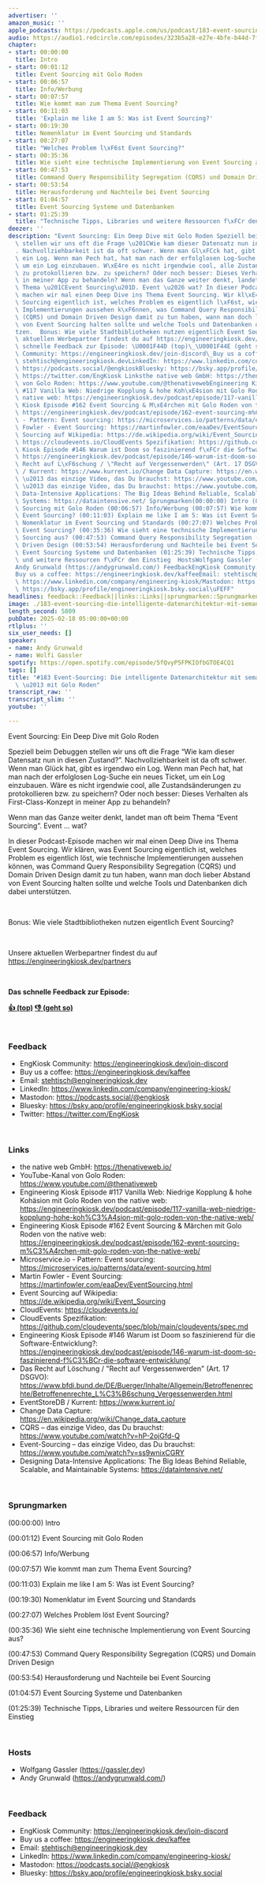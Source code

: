 ```yaml
---
advertiser: ''
amazon_music: ''
apple_podcasts: https://podcasts.apple.com/us/podcast/183-event-sourcing-die-intelligente-datenarchitektur/id1603082924?i=1000693288303&uo=4
audio: https://audio1.redcircle.com/episodes/323b5a28-e27e-4bfe-b44d-7f32011a50e2/stream.mp3
chapter:
- start: 00:00:00
  title: Intro
- start: 00:01:12
  title: Event Sourcing mit Golo Roden
- start: 00:06:57
  title: Info/Werbung
- start: 00:07:57
  title: Wie kommt man zum Thema Event Sourcing?
- start: 00:11:03
  title: 'Explain me like I am 5: Was ist Event Sourcing?'
- start: 00:19:30
  title: Nomenklatur im Event Sourcing und Standards
- start: 00:27:07
  title: "Welches Problem l\xF6st Event Sourcing?"
- start: 00:35:36
  title: Wie sieht eine technische Implementierung von Event Sourcing aus?
- start: 00:47:53
  title: Command Query Responsibility Segregation (CQRS) und Domain Driven Design
- start: 00:53:54
  title: Herausforderung und Nachteile bei Event Sourcing
- start: 01:04:57
  title: Event Sourcing Systeme und Datenbanken
- start: 01:25:39
  title: "Technische Tipps, Libraries und weitere Ressourcen f\xFCr den Einstieg"
deezer: ''
description: "Event Sourcing: Ein Deep Dive mit Golo Roden Speziell beim Debuggen\
  \ stellen wir uns oft die Frage \u201CWie kam dieser Datensatz nun in diesen Zustand?\u201D\
  . Nachvollziehbarkeit ist da oft schwer. Wenn man Gl\xFCck hat, gibt es irgendwo\
  \ ein Log. Wenn man Pech hat, hat man nach der erfolglosen Log-Suche ein neues Ticket,\
  \ um ein Log einzubauen. W\xE4re es nicht irgendwie cool, alle Zustands\xE4nderungen\
  \ zu protokollieren bzw. zu speichern? Oder noch besser: Dieses Verhalten als First-Class-Konzept\
  \ in meiner App zu behandeln? Wenn man das Ganze weiter denkt, landet man oft beim\
  \ Thema \u201CEvent Sourcing\u201D. Event \u2026 wat? In dieser Podcast-Episode\
  \ machen wir mal einen Deep Dive ins Thema Event Sourcing. Wir kl\xE4ren, was Event\
  \ Sourcing eigentlich ist, welches Problem es eigentlich l\xF6st, wie technische\
  \ Implementierungen aussehen k\xF6nnen, was Command Query Responsibility Segregation\
  \ (CQRS) und Domain Driven Design damit zu tun haben, wann man doch lieber Abstand\
  \ von Event Sourcing halten sollte und welche Tools und Datenbanken dich dabei unterst\xFC\
  tzen.  Bonus: Wie viele Stadtbibliotheken nutzen eigentlich Event Sourcing?  Unsere\
  \ aktuellen Werbepartner findest du auf https://engineeringkiosk.dev/partners  Das\
  \ schnelle Feedback zur Episode: \U0001F44D (top)\_\U0001F44E (geht so)  FeedbackEngKiosk\
  \ Community: https://engineeringkiosk.dev/join-discord\_Buy us a coffee: https://engineeringkiosk.dev/kaffeeEmail:\
  \ stehtisch@engineeringkiosk.devLinkedIn: https://www.linkedin.com/company/engineering-kiosk/Mastodon:\
  \ https://podcasts.social/@engkioskBluesky: https://bsky.app/profile/engineeringkiosk.bsky.socialTwitter:\
  \ https://twitter.com/EngKiosk Linksthe native web GmbH: https://thenativeweb.io/YouTube-Kanal\
  \ von Golo Roden: https://www.youtube.com/@thenativewebEngineering Kiosk Episode\
  \ #117 Vanilla Web: Niedrige Kopplung & hohe Koh\xE4sion mit Golo Roden von the\
  \ native web: https://engineeringkiosk.dev/podcast/episode/117-vanilla-web-niedrige-kopplung-hohe-koh%C3%A4sion-mit-golo-roden-von-the-native-web/Engineering\
  \ Kiosk Episode #162 Event Sourcing & M\xE4rchen mit Golo Roden von the native web:\
  \ https://engineeringkiosk.dev/podcast/episode/162-event-sourcing-m%C3%A4rchen-mit-golo-roden-von-the-native-web/Microservice.io\
  \ - Pattern: Event sourcing: https://microservices.io/patterns/data/event-sourcing.htmlMartin\
  \ Fowler - Event Sourcing: https://martinfowler.com/eaaDev/EventSourcing.htmlEvent\
  \ Sourcing auf Wikipedia: https://de.wikipedia.org/wiki/Event_SourcingCloudEvents:\
  \ https://cloudevents.io/CloudEvents Spezifikation: https://github.com/cloudevents/spec/blob/main/cloudevents/spec.mdEngineering\
  \ Kiosk Episode #146 Warum ist Doom so faszinierend f\xFCr die Software-Entwicklung?:\
  \ https://engineeringkiosk.dev/podcast/episode/146-warum-ist-doom-so-faszinierend-f%C3%BCr-die-software-entwicklung/Das\
  \ Recht auf L\xF6schung / \"Recht auf Vergessenwerden\" (Art. 17 DSGVO): https://www.bfdi.bund.de/DE/Buerger/Inhalte/Allgemein/Betroffenenrechte/Betroffenenrechte_L%C3%B6schung_Vergessenwerden.htmlEventStoreDB\
  \ / Kurrent: https://www.kurrent.io/Change Data Capture: https://en.wikipedia.org/wiki/Change_data_captureCQRS\
  \ \u2013 das einzige Video, das Du brauchst: https://www.youtube.com/watch?v=hP-2ojGfd-QEvent-Sourcing\
  \ \u2013 das einzige Video, das Du brauchst: https://www.youtube.com/watch?v=ss9wnixCGRYDesigning\
  \ Data-Intensive Applications: The Big Ideas Behind Reliable, Scalable, and Maintainable\
  \ Systems: https://dataintensive.net/ Sprungmarken(00:00:00) Intro (00:01:12) Event\
  \ Sourcing mit Golo Roden (00:06:57) Info/Werbung (00:07:57) Wie kommt man zum Thema\
  \ Event Sourcing? (00:11:03) Explain me like I am 5: Was ist Event Sourcing? (00:19:30)\
  \ Nomenklatur im Event Sourcing und Standards (00:27:07) Welches Problem l\xF6st\
  \ Event Sourcing? (00:35:36) Wie sieht eine technische Implementierung von Event\
  \ Sourcing aus? (00:47:53) Command Query Responsibility Segregation (CQRS) und Domain\
  \ Driven Design (00:53:54) Herausforderung und Nachteile bei Event Sourcing (01:04:57)\
  \ Event Sourcing Systeme und Datenbanken (01:25:39) Technische Tipps, Libraries\
  \ und weitere Ressourcen f\xFCr den Einstieg  HostsWolfgang Gassler (https://gassler.dev)\_\
  Andy Grunwald (https://andygrunwald.com/) FeedbackEngKiosk Community: https://engineeringkiosk.dev/join-discord\_\
  Buy us a coffee: https://engineeringkiosk.dev/kaffeeEmail: stehtisch@engineeringkiosk.devLinkedIn:\
  \ https://www.linkedin.com/company/engineering-kiosk/Mastodon: https://podcasts.social/@engkioskBluesky:\
  \ https://bsky.app/profile/engineeringkiosk.bsky.social\uFEFF"
headlines: feedback::Feedback||links::Links||sprungmarken::Sprungmarken||hosts::Hosts
image: ./183-event-sourcing-die-intelligente-datenarchitektur-mit-semantischer-historie-mit-golo-roden.jpg
length_second: 5809
pubDate: 2025-02-18 05:00:00+00:00
rtlplus: ''
six_user_needs: []
speaker:
- name: Andy Grunwald
- name: Wolfi Gassler
spotify: https://open.spotify.com/episode/5fQvyP5FPKIOfbGTOE4CQ1
tags: []
title: "#183 Event-Sourcing: Die intelligente Datenarchitektur mit semantischer Historie\
  \ \u2013 mit Golo Roden"
transcript_raw: ''
transcript_slim: ''
youtube: ''

---
```

<p>Event Sourcing: Ein Deep Dive mit Golo Roden</p><p>Speziell beim Debuggen stellen wir uns oft die Frage “Wie kam dieser Datensatz nun in diesen Zustand?”. Nachvollziehbarkeit ist da oft schwer. Wenn man Glück hat, gibt es irgendwo ein Log. Wenn man Pech hat, hat man nach der erfolglosen Log-Suche ein neues Ticket, um ein Log einzubauen. Wäre es nicht irgendwie cool, alle Zustandsänderungen zu protokollieren bzw. zu speichern? Oder noch besser: Dieses Verhalten als First-Class-Konzept in meiner App zu behandeln?</p><p>Wenn man das Ganze weiter denkt, landet man oft beim Thema “Event Sourcing”. Event … wat?</p><p>In dieser Podcast-Episode machen wir mal einen Deep Dive ins Thema Event Sourcing. Wir klären, was Event Sourcing eigentlich ist, welches Problem es eigentlich löst, wie technische Implementierungen aussehen können, was Command Query Responsibility Segregation (CQRS) und Domain Driven Design damit zu tun haben, wann man doch lieber Abstand von Event Sourcing halten sollte und welche Tools und Datenbanken dich dabei unterstützen.</p><p><br></p><p>Bonus: Wie viele Stadtbibliotheken nutzen eigentlich Event Sourcing?</p><p><br></p><p>Unsere aktuellen Werbepartner findest du auf <a href="https://engineeringkiosk.dev/partners">https://engineeringkiosk.dev/partners</a></p><p><br></p><p><strong>Das schnelle Feedback zur Episode:</strong></p><p><a href="https://api.openpodcast.dev/feedback/183/upvote" rel="nofollow"><strong>👍 (top)</strong></a><strong> </strong><a href="https://api.openpodcast.dev/feedback/183/downvote" rel="nofollow"><strong>👎 (geht so)</strong></a></p><p><br></p><h3 id="feedback">Feedback</h3><ul><li>EngKiosk Community: <a href="https://engineeringkiosk.dev/join-discord">https://engineeringkiosk.dev/join-discord</a> </li><li>Buy us a coffee: <a href="https://engineeringkiosk.dev/kaffee">https://engineeringkiosk.dev/kaffee</a></li><li>Email: <a href="mailto:stehtisch@engineeringkiosk.dev" rel="nofollow">stehtisch@engineeringkiosk.dev</a></li><li>LinkedIn: <a href="https://www.linkedin.com/company/engineering-kiosk/" rel="nofollow">https://www.linkedin.com/company/engineering-kiosk/</a></li><li>Mastodon: <a href="https://podcasts.social/@engkiosk" rel="nofollow">https://podcasts.social/@engkiosk</a></li><li>Bluesky: <a href="https://bsky.app/profile/engineeringkiosk.bsky.social" rel="nofollow">https://bsky.app/profile/engineeringkiosk.bsky.social</a></li><li>Twitter: <a href="https://twitter.com/EngKiosk" rel="nofollow">https://twitter.com/EngKiosk</a></li></ul><p><br></p><h3 id="links">Links</h3><ul><li>the native web GmbH: <a href="https://thenativeweb.io/" rel="nofollow">https://thenativeweb.io/</a></li><li>YouTube-Kanal von Golo Roden: <a href="https://www.youtube.com/@thenativeweb" rel="nofollow">https://www.youtube.com/@thenativeweb</a></li><li>Engineering Kiosk Episode #117 Vanilla Web: Niedrige Kopplung &amp; hohe Kohäsion mit Golo Roden von the native web: <a href="https://engineeringkiosk.dev/podcast/episode/117-vanilla-web-niedrige-kopplung-hohe-koh%C3%A4sion-mit-golo-roden-von-the-native-web/">https://engineeringkiosk.dev/podcast/episode/117-vanilla-web-niedrige-kopplung-hohe-koh%C3%A4sion-mit-golo-roden-von-the-native-web/</a></li><li>Engineering Kiosk Episode #162 Event Sourcing &amp; Märchen mit Golo Roden von the native web: <a href="https://engineeringkiosk.dev/podcast/episode/162-event-sourcing-m%C3%A4rchen-mit-golo-roden-von-the-native-web/">https://engineeringkiosk.dev/podcast/episode/162-event-sourcing-m%C3%A4rchen-mit-golo-roden-von-the-native-web/</a></li><li>Microservice.io - Pattern: Event sourcing: <a href="https://microservices.io/patterns/data/event-sourcing.html" rel="nofollow">https://microservices.io/patterns/data/event-sourcing.html</a></li><li>Martin Fowler - Event Sourcing: <a href="https://martinfowler.com/eaaDev/EventSourcing.html" rel="nofollow">https://martinfowler.com/eaaDev/EventSourcing.html</a></li><li>Event Sourcing auf Wikipedia: <a href="https://de.wikipedia.org/wiki/Event_Sourcing" rel="nofollow">https://de.wikipedia.org/wiki/Event_Sourcing</a></li><li>CloudEvents: <a href="https://cloudevents.io/" rel="nofollow">https://cloudevents.io/</a></li><li>CloudEvents Spezifikation: <a href="https://github.com/cloudevents/spec/blob/main/cloudevents/spec.md" rel="nofollow">https://github.com/cloudevents/spec/blob/main/cloudevents/spec.md</a></li><li>Engineering Kiosk Episode #146 Warum ist Doom so faszinierend für die Software-Entwicklung?: <a href="https://engineeringkiosk.dev/podcast/episode/146-warum-ist-doom-so-faszinierend-f%C3%BCr-die-software-entwicklung/">https://engineeringkiosk.dev/podcast/episode/146-warum-ist-doom-so-faszinierend-f%C3%BCr-die-software-entwicklung/</a></li><li>Das Recht auf Löschung / &#34;Recht auf Vergessenwerden&#34; (Art. 17 DSGVO): <a href="https://www.bfdi.bund.de/DE/Buerger/Inhalte/Allgemein/Betroffenenrechte/Betroffenenrechte_L%C3%B6schung_Vergessenwerden.html" rel="nofollow">https://www.bfdi.bund.de/DE/Buerger/Inhalte/Allgemein/Betroffenenrechte/Betroffenenrechte_L%C3%B6schung_Vergessenwerden.html</a></li><li>EventStoreDB / Kurrent: <a href="https://www.kurrent.io/" rel="nofollow">https://www.kurrent.io/</a></li><li>Change Data Capture: <a href="https://en.wikipedia.org/wiki/Change_data_capture" rel="nofollow">https://en.wikipedia.org/wiki/Change_data_capture</a></li><li>CQRS – das einzige Video, das Du brauchst: <a href="https://www.youtube.com/watch?v=hP-2ojGfd-Q" rel="nofollow">https://www.youtube.com/watch?v=hP-2ojGfd-Q</a></li><li>Event-Sourcing – das einzige Video, das Du brauchst: <a href="https://www.youtube.com/watch?v=ss9wnixCGRY" rel="nofollow">https://www.youtube.com/watch?v=ss9wnixCGRY</a></li><li>Designing Data-Intensive Applications: The Big Ideas Behind Reliable, Scalable, and Maintainable Systems: <a href="https://dataintensive.net/" rel="nofollow">https://dataintensive.net/</a></li></ul><p><br></p><h3 id="sprungmarken">Sprungmarken</h3><p>(00:00:00) Intro</p><p>(00:01:12) Event Sourcing mit Golo Roden</p><p>(00:06:57) Info/Werbung</p><p>(00:07:57) Wie kommt man zum Thema Event Sourcing?</p><p>(00:11:03) Explain me like I am 5: Was ist Event Sourcing?</p><p>(00:19:30) Nomenklatur im Event Sourcing und Standards</p><p>(00:27:07) Welches Problem löst Event Sourcing?</p><p>(00:35:36) Wie sieht eine technische Implementierung von Event Sourcing aus?</p><p>(00:47:53) Command Query Responsibility Segregation (CQRS) und Domain Driven Design</p><p>(00:53:54) Herausforderung und Nachteile bei Event Sourcing</p><p>(01:04:57) Event Sourcing Systeme und Datenbanken</p><p>(01:25:39) Technische Tipps, Libraries und weitere Ressourcen für den Einstieg</p><p><br></p><h3 id="hosts">Hosts</h3><ul><li>Wolfgang Gassler (<a href="https://gassler.dev" rel="nofollow">https://gassler.dev</a>) </li><li>Andy Grunwald (<a href="https://andygrunwald.com/" rel="nofollow">https://andygrunwald.com/</a>)</li></ul><p><br></p><h3 id="feedback">Feedback</h3><ul><li>EngKiosk Community: <a href="https://engineeringkiosk.dev/join-discord">https://engineeringkiosk.dev/join-discord</a> </li><li>Buy us a coffee: <a href="https://engineeringkiosk.dev/kaffee">https://engineeringkiosk.dev/kaffee</a></li><li>Email: <a href="mailto:stehtisch@engineeringkiosk.dev" rel="nofollow">stehtisch@engineeringkiosk.dev</a></li><li>LinkedIn: <a href="https://www.linkedin.com/company/engineering-kiosk/" rel="nofollow">https://www.linkedin.com/company/engineering-kiosk/</a></li><li>Mastodon: <a href="https://podcasts.social/@engkiosk" rel="nofollow">https://podcasts.social/@engkiosk</a></li><li>Bluesky: <a href="https://bsky.app/profile/engineeringkiosk.bsky.social" rel="nofollow">https://bsky.app/profile/engineeringkiosk.bsky.social</a>﻿</li></ul>